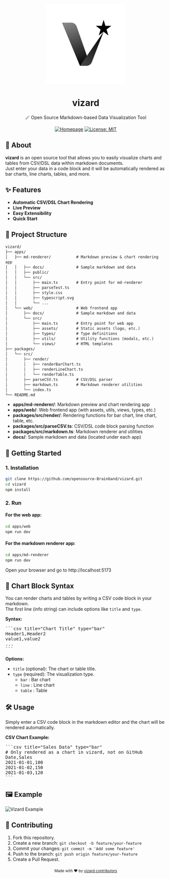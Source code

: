 <div align="center">
  <img src="apps/web/src/assets/logo.svg" alt="vizard logo" width="250" />
  <h1>vizard</h1>
  <p>🪄 Open Source Markdown-based Data Visualization Tool</p>
  <p>
    <a href="https://opensource-brainband.github.io/vizard/"><img alt="Homepage" src="https://img.shields.io/badge/Homepage-vizard-blue?style=flat-square"></a>
    <a href="LICENSE"><img alt="License: MIT" src="https://img.shields.io/badge/License-MIT-yellow.svg?style=flat-square"></a>
  </p>
</div>

## 📖 About

**vizard** is an open source tool that allows you to easily visualize charts and tables from CSV/DSL data within markdown documents.  
Just enter your data in a code block and it will be automatically rendered as bar charts, line charts, tables, and more.

## ✨ Features

- **Automatic CSV/DSL Chart Rendering**
- **Live Preview**
- **Easy Extensibility**
- **Quick Start**

## 📁 Project Structure

```
vizard/
├── apps/
│   ├── md-renderer/           # Markdown preview & chart rendering app
│   │   ├── docs/              # Sample markdown and data
│   │   ├── public/
│   │   └── src/
│   │       ├── main.ts        # Entry point for md-renderer
│   │       ├── parseTest.ts
│   │       ├── style.css
│   │       ├── typescript.svg
│   │       └── ...
│   └── web/                   # Web frontend app
│       ├── docs/              # Sample markdown and data
│       └── src/
│           ├── main.ts        # Entry point for web app
│           ├── assets/        # Static assets (logo, etc.)
│           ├── types/         # Type definitions
│           ├── utils/         # Utility functions (modals, etc.)
│           └── views/         # HTML templates
├── packages/
│   └── src/
│       ├── render/
│       │   ├── renderBarChart.ts
│       │   ├── renderLineChart.ts
│       │   └── renderTable.ts
│       ├── parseCSV.ts        # CSV/DSL parser
│       ├── markdown.ts        # Markdown renderer utilities
│       └── index.ts
└── README.md
```

- **apps/md-renderer/**: Markdown preview and chart rendering app
- **apps/web/**: Web frontend app (with assets, utils, views, types, etc.)
- **packages/src/render/**: Rendering functions for bar chart, line chart, table, etc.
- **packages/src/parseCSV.ts**: CSV/DSL code block parsing function
- **packages/src/markdown.ts**: Markdown renderer and utilities
- **docs/**: Sample markdown and data (located under each app)

## 🚀 Getting Started

### 1. Installation

```bash
git clone https://github.com/opensource-Brainband/vizard.git
cd vizard
npm install
```

### 2. Run

#### For the web app:
```bash
cd apps/web
npm run dev
```

#### For the markdown renderer app:
```bash
cd apps/md-renderer
npm run dev
```

Open your browser and go to http://localhost:5173

## 📝 Chart Block Syntax

You can render charts and tables by writing a CSV code block in your markdown.  
The first line (info string) can include options like `title` and `type`.

**Syntax:**
<pre>
```csv title="Chart Title" type="bar"
Header1,Header2
value1,value2
...
```
</pre>

**Options:**
- `title` (optional): The chart or table title.
- `type` (required): The visualization type.  
  - `bar` : Bar chart  
  - `line` : Line chart  
  - `table` : Table

## 🛠️ Usage

Simply enter a CSV code block in the markdown editor and the chart will be rendered automatically.

**CSV Chart Example:**
<pre>
```csv title="Sales Data" type="bar"
# Only rendered as a chart in vizard, not on GitHub
Date,Sales
2021-01-01,100
2021-01-02,150
2021-01-03,120
```
</pre>

## 🖼 Example

<img width="930" height="428" alt="Vizard Example" src="apps/web/docs/example.png" />

## 🤝 Contributing

1. Fork this repository.
2. Create a new branch: `git checkout -b feature/your-feature`
3. Commit your changes: `git commit -m 'Add some feature'`
4. Push to the branch: `git push origin feature/your-feature`
5. Create a Pull Request.

<div align="center">
  <sub>Made with ❤️ by <a href="https://github.com/opensource-Brainband/vizard">vizard contributors</a></sub>
</div>